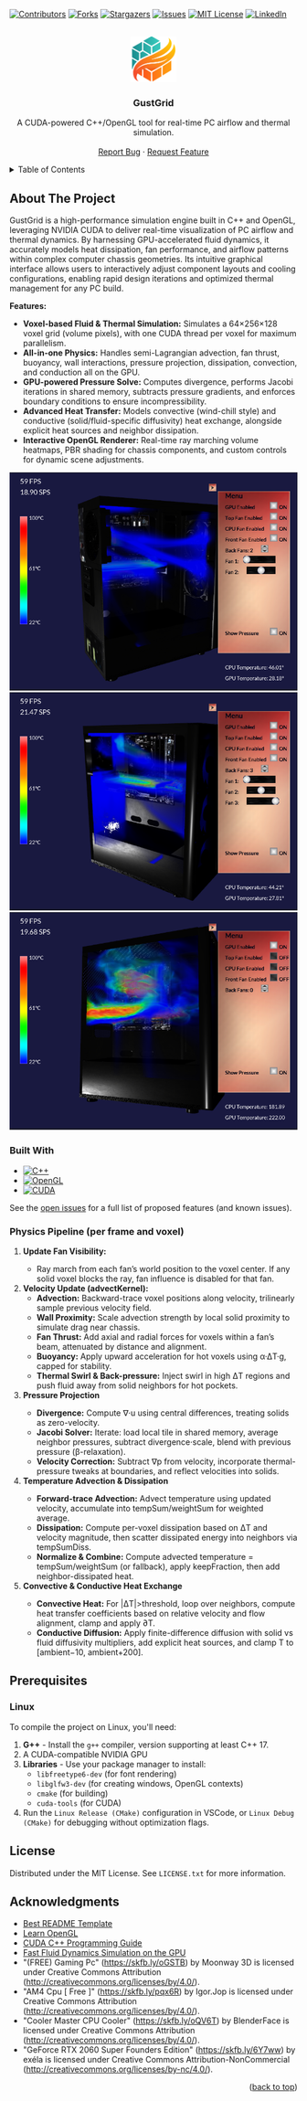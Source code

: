 <!-- Improved compatibility of back to top link: See: https://github.com/othneildrew/Best-README-Template/pull/73 -->
<a id="readme-top"></a>
<!--
*** Thanks for checking out the Best-README-Template. If you have a suggestion
*** that would make this better, please fork the repo and create a pull request
*** or simply open an issue with the tag "enhancement".
*** Don't forget to give the project a star!
*** Thanks again! Now go create something AMAZING! :D
-->



<!-- PROJECT SHIELDS -->
<!--
*** I'm using markdown "reference style" links for readability.
*** Reference links are enclosed in brackets [ ] instead of parentheses ( ).
*** See the bottom of this document for the declaration of the reference variables
*** for contributors-url, forks-url, etc. This is an optional, concise syntax you may use.
*** https://www.markdownguide.org/basic-syntax/#reference-style-links
-->
[![Contributors][contributors-shield]][contributors-url]
[![Forks][forks-shield]][forks-url]
[![Stargazers][stars-shield]][stars-url]
[![Issues][issues-shield]][issues-url]
[![MIT License][license-shield]][license-url]
[![LinkedIn][linkedin-shield]][linkedin-url]



<!-- PROJECT LOGO -->
<br />
<div align="center">

<a href="https://github.com/josephHelfenbein/recapgrid">
    <img src="src/textures/gustgrid.svg" alt="Logo" width="80" height="80">
  </a>

<h3 align="center">GustGrid</h3>

  <p align="center">
    A CUDA-powered C++/OpenGL tool for real-time PC airflow and thermal simulation.
    <br />
    <br />
    <a href="https://github.com/josephHelfenbein/GustGrid/issues/new?labels=bug&template=bug-report---.md">Report Bug</a>
    ·
    <a href="https://github.com/josephHelfenbein/GustGrid/issues/new?labels=enhancement&template=feature-request---.md">Request Feature</a>
  </p>
</div>



<!-- TABLE OF CONTENTS -->
<details>
  <summary>Table of Contents</summary>
  <ol>
    <li><a href="#about-the-project">About The Project</a></li>
    <li><a href="#prerequisites">Prerequisites</a></li>
    <li><a href="#license">License</a></li>
    <li><a href="#acknowledgments">Acknowledgments</a></li>
  </ol>
</details>



<!-- ABOUT THE PROJECT -->
## About The Project

GustGrid is a high-performance simulation engine built in C++ and OpenGL, leveraging NVIDIA CUDA to deliver real-time visualization of PC airflow and thermal dynamics. By harnessing GPU-accelerated fluid dynamics, it accurately models heat dissipation, fan performance, and airflow patterns within complex computer chassis geometries. Its intuitive graphical interface allows users to interactively adjust component layouts and cooling configurations, enabling rapid design iterations and optimized thermal management for any PC build.


<b>Features:</b>
<ul>
<li><b>Voxel-based Fluid & Thermal Simulation:</b> Simulates a 64×256×128 voxel grid (volume pixels), with one CUDA thread per voxel for maximum parallelism.</li>

<li><b>All-in-one Physics:</b> Handles semi-Lagrangian advection, fan thrust, buoyancy, wall interactions, pressure projection, dissipation, convection, and conduction all on the GPU.</li>

<li><b>GPU-powered Pressure Solve:</b> Computes divergence, performs Jacobi iterations in shared memory, subtracts pressure gradients, and enforces boundary conditions to ensure incompressibility.</li>

<li><b>Advanced Heat Transfer:</b> Models convective (wind-chill style) and conductive (solid/fluid-specific diffusivity) heat exchange, alongside explicit heat sources and neighbor dissipation.</li>

<li><b>Interactive OpenGL Renderer:</b> Real-time ray marching volume heatmaps, PBR shading for chassis components, and custom controls for dynamic scene adjustments.</li>
</ul>


<img src="src/textures/screenshot1.png">
<img src="src/textures/screenshot2.png">
<img src="src/textures/screenshot3.png">

### Built With

* [![C++][C++]][c++-url]
* [![OpenGL][OpenGL]][OpenGL-url]
* [![CUDA][CUDA]][CUDA-url]



See the [open issues](https://github.com/josephHelfenbein/GustGrid/issues) for a full list of proposed features (and known issues).


### Physics Pipeline (per frame and voxel)

<ol>
<li><b>Update Fan Visibility:</b></li>
<ul><li>Ray march from each fan’s world position to the voxel center. If any solid voxel blocks the ray, fan influence is disabled for that fan.</li></ul>

<li><b>Velocity Update (advectKernel):</b>
<ul>
<li><b>Advection:</b> Backward-trace voxel positions along velocity, trilinearly sample previous velocity field.</li>

<li><b>Wall Proximity:</b> Scale advection strength by local solid proximity to simulate drag near chassis.</li>

<li><b>Fan Thrust:</b> Add axial and radial forces for voxels within a fan’s beam, attenuated by distance and alignment.</li>

<li><b>Buoyancy:</b> Apply upward acceleration for hot voxels using α·ΔT·g, capped for stability.</li>

<li><b>Thermal Swirl & Back-pressure:</b> Inject swirl in high ΔT regions and push fluid away from solid neighbors for hot pockets.</li>
</ul>
<li><b>Pressure Projection</b></li>
<ul>
<li><b>Divergence:</b> Compute ∇·u using central differences, treating solids as zero-velocity.</li>

<li><b>Jacobi Solver:</b> Iterate: load local tile in shared memory, average neighbor pressures, subtract divergence·scale, blend with previous pressure (β-relaxation).</li>

<li><b>Velocity Correction:</b> Subtract ∇p from velocity, incorporate thermal-pressure tweaks at boundaries, and reflect velocities into solids.</li>
</ul>
<li><b>Temperature Advection & Dissipation</b></li>
<ul>
<li><b>Forward-trace Advection:</b> Advect temperature using updated velocity, accumulate into tempSum/weightSum for weighted average.</li>

<li><b>Dissipation:</b> Compute per-voxel dissipation based on ΔT and velocity magnitude, then scatter dissipated energy into neighbors via tempSumDiss.</li>

<li><b>Normalize & Combine:</b> Compute advected temperature = tempSum/weightSum (or fallback), apply keepFraction, then add neighbor-dissipated heat.</li>
</ul>
<li><b>Convective & Conductive Heat Exchange</b></li>
<ul>
<li><b>Convective Heat:</b> For |ΔT|>threshold, loop over neighbors, compute heat transfer coefficients based on relative velocity and flow alignment, clamp and apply ∂T.</li>

<li><b>Conductive Diffusion:</b> Apply finite-difference diffusion with solid vs fluid diffusivity multipliers, add explicit heat sources, and clamp T to [ambient−10, ambient+200].</li>
</ol>

## Prerequisites

### Linux

To compile the project on Linux, you'll need:
1. **G++** - Install the `g++` compiler, version supporting at least C++ 17.
2. A CUDA-compatible NVIDIA GPU
3. **Libraries** - Use your package manager to install:
    - `libfreetype6-dev` (for font rendering)
    - `libglfw3-dev` (for creating windows, OpenGL contexts)
    - `cmake` (for building)
    - `cuda-tools` (for CUDA)
4. Run the `Linux Release (CMake)` configuration in VSCode, or `Linux Debug (CMake)` for debugging without optimization flags.

<!-- LICENSE -->
## License

Distributed under the MIT License. See `LICENSE.txt` for more information.


<!-- ACKNOWLEDGMENTS -->
## Acknowledgments

* [Best README Template](https://github.com/othneildrew/Best-README-Template)
* [Learn OpenGL](https://learnopengl.com/)
* [CUDA C++ Programming Guide](https://docs.nvidia.com/cuda/cuda-c-programming-guide/index.html)
* [Fast Fluid Dynamics Simulation on the GPU](https://developer.nvidia.com/gpugems/gpugems/part-vi-beyond-triangles/chapter-38-fast-fluid-dynamics-simulation-gpu)
* "(FREE) Gaming Pc" (https://skfb.ly/oGSTB) by Moonway 3D is licensed under Creative Commons Attribution (http://creativecommons.org/licenses/by/4.0/).
* "AM4 Cpu [ Free ]" (https://skfb.ly/pqx6R) by Igor.Jop is licensed under Creative Commons Attribution (http://creativecommons.org/licenses/by/4.0/).
* "Cooler Master CPU Cooler" (https://skfb.ly/oQV6T) by BlenderFace is licensed under Creative Commons Attribution (http://creativecommons.org/licenses/by/4.0/).
* "GeForce RTX 2060 Super Founders Edition" (https://skfb.ly/6Y7ww) by exéla is licensed under Creative Commons Attribution-NonCommercial (http://creativecommons.org/licenses/by-nc/4.0/).


<p align="right">(<a href="#readme-top">back to top</a>)</p>



<!-- MARKDOWN LINKS & IMAGES -->
<!-- https://www.markdownguide.org/basic-syntax/#reference-style-links -->
[contributors-shield]: https://img.shields.io/github/contributors/josephHelfenbein/GustGrid.svg?style=for-the-badge
[contributors-url]: https://github.com/josephHelfenbein/GustGrid/graphs/contributors
[forks-shield]: https://img.shields.io/github/forks/josephHelfenbein/GustGrid.svg?style=for-the-badge
[forks-url]: https://github.com/josephHelfenbein/GustGrid/network/members
[stars-shield]: https://img.shields.io/github/stars/josephHelfenbein/GustGrid.svg?style=for-the-badge
[stars-url]: https://github.com/josephHelfenbein/GustGrid/stargazers
[issues-shield]: https://img.shields.io/github/issues/josephHelfenbein/GustGrid.svg?style=for-the-badge
[issues-url]: https://github.com/josephHelfenbein/GustGrid/issues
[license-shield]: https://img.shields.io/github/license/josephHelfenbein/GustGrid.svg?style=for-the-badge
[license-url]: https://github.com/josephHelfenbein/GustGrid/blob/master/LICENSE.txt
[linkedin-shield]: https://img.shields.io/badge/-LinkedIn-black.svg?style=for-the-badge&logo=linkedin&colorB=555
[linkedin-url]: https://linkedin.com/in/joseph-j-helfenbein
[product-screenshot]: images/screenshot.png
[Next.js]: https://img.shields.io/badge/next.js-000000?style=for-the-badge&logo=nextdotjs&logoColor=white
[Next-url]: https://nextjs.org/
[React.js]: https://img.shields.io/badge/React-20232A?style=for-the-badge&logo=react&logoColor=61DAFB
[React-url]: https://reactjs.org/
[Vue.js]: https://img.shields.io/badge/Vue.js-35495E?style=for-the-badge&logo=vuedotjs&logoColor=4FC08D
[Vue-url]: https://vuejs.org/
[Angular.io]: https://img.shields.io/badge/Angular-DD0031?style=for-the-badge&logo=angular&logoColor=white
[Angular-url]: https://angular.io/
[Svelte.dev]: https://img.shields.io/badge/Svelte-4A4A55?style=for-the-badge&logo=svelte&logoColor=FF3E00
[Svelte-url]: https://svelte.dev/
[Laravel.com]: https://img.shields.io/badge/Laravel-FF2D20?style=for-the-badge&logo=laravel&logoColor=white
[Laravel-url]: https://laravel.com
[Bootstrap.com]: https://img.shields.io/badge/Bootstrap-563D7C?style=for-the-badge&logo=bootstrap&logoColor=white
[Bootstrap-url]: https://getbootstrap.com
[C++]: https://img.shields.io/badge/c++-00599C?logo=cplusplus&style=for-the-badge&logoColor=white
[c++-url]: https://developer.oracle.com/languages/javascript.html
[OpenGL]: https://img.shields.io/badge/opengl-5586A4?logo=opengl&style=for-the-badge&logoColor=white
[OpenGL-url]: https://www.khronos.org/webgl/
[CUDA]: https://img.shields.io/badge/cuda-76B900?logo=nvidia&style=for-the-badge&logoColor=white
[CUDA-url]: https://developer.nvidia.com/cuda-toolkit
